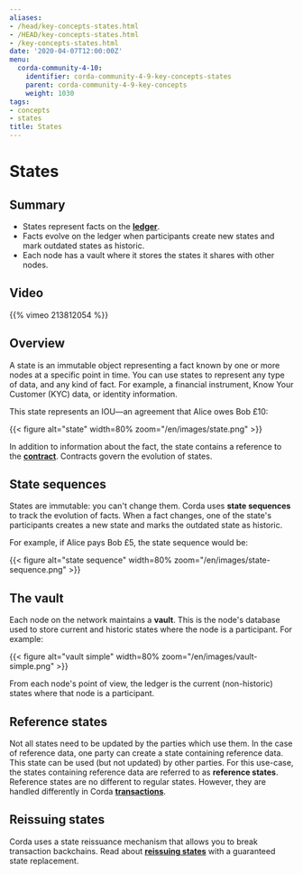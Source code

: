 ```yaml
---
aliases:
- /head/key-concepts-states.html
- /HEAD/key-concepts-states.html
- /key-concepts-states.html
date: '2020-04-07T12:00:00Z'
menu:
  corda-community-4-10:
    identifier: corda-community-4-9-key-concepts-states
    parent: corda-community-4-9-key-concepts
    weight: 1030
tags:
- concepts
- states
title: States
---
```



# States

## Summary

* States represent facts on the **[ledger](key-concepts-ledger.md)**.
* Facts evolve on the ledger when participants create new states and mark outdated states as historic.
* Each node has a vault where it stores the states it shares with other nodes.

## Video

{{% vimeo 213812054 %}}

## Overview

A state is an immutable object representing a fact known by one or more nodes at a specific point in time.
You can use states to represent any type of data, and any kind of fact. For example, a financial instrument, Know Your Customer (KYC) data, or identity information.

This state represents an IOU—an agreement that Alice owes Bob £10:

{{< figure alt="state" width=80% zoom="/en/images/state.png" >}}

In addition to information about the fact, the state contains a reference to the
**[contract](key-concepts-contracts.md)**. Contracts govern the evolution of states.

## State sequences

States are immutable: you can't change them. Corda uses **state sequences** to track the evolution of facts.
When a fact changes, one of the state's participants creates a new state and marks the outdated state as historic.

For example, if Alice pays Bob £5, the state sequence would be:

{{< figure alt="state sequence" width=80% zoom="/en/images/state-sequence.png" >}}

## The vault

Each node on the network maintains a **vault**. This is the node's database used to store current and historic states
where the node is a participant. For example:

{{< figure alt="vault simple" width=80% zoom="/en/images/vault-simple.png" >}}

From each node's point of view, the ledger is the current (non-historic) states where that node is a participant.

## Reference states

Not all states need to be updated by the parties which use them. In the case of reference data, one party can create
a state containing reference data. This state can be used (but not updated) by other parties. For this use-case, the
states containing reference data are referred to as **reference states**. Reference states are no different
to regular states. However, they are handled differently in Corda **[transactions](key-concepts-transactions.md)**.

## Reissuing states

Corda uses a state reissuance mechanism that allows you to break transaction backchains. Read about
**[reissuing states](reissuing-states.md)** with a guaranteed state replacement.
